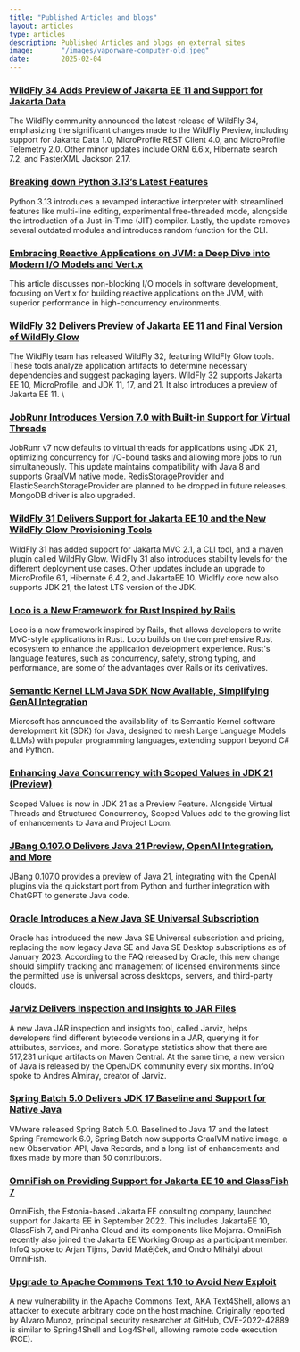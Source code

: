 ```yaml
---
title: "Published Articles and blogs"
layout: articles
type: articles
description: Published Articles and blogs on external sites
image:       "/images/vaporware-computer-old.jpeg"
date:        2025-02-04
---
```


### **[WildFly 34 Adds Preview of Jakarta EE 11 and Support for Jakarta Data](https://www.infoq.com/news/2024/11/wildfly-34-jakarta-ee)**

The WildFly community announced the latest release of WildFly 34, emphasizing the significant changes made to the WildFly Preview, including support for Jakarta Data 1.0, MicroProfile REST Client 4.0, and MicroProfile Telemetry 2.0. Other minor updates include ORM 6.6.x, Hibernate search 7.2, and FasterXML Jackson 2.17.


### **[Breaking down Python 3.13’s Latest Features](https://www.infoq.com/news/2024/10/python-313-latest-features)**

Python 3.13 introduces a revamped interactive interpreter with streamlined features like multi-line editing, experimental free-threaded mode, alongside the introduction of a Just-in-Time (JIT) compiler. Lastly, the update removes several outdated modules and introduces random function for the CLI.


### **[Embracing Reactive Applications on JVM: a Deep Dive into Modern I/O Models and Vert.x](https://www.infoq.com/articles/reactive-java-vertx-deep-dive)**

This article discusses non-blocking I/O models in software development, focusing on Vert.x for building reactive applications on the JVM, with superior performance in high-concurrency environments.


### **[WildFly 32 Delivers Preview of Jakarta EE 11 and Final Version of WildFly Glow](https://www.infoq.com/news/2024/05/wildfly32-glow-jakartaee11)** 

The WildFly team has released WildFly 32, featuring WildFly Glow tools. These tools analyze application artifacts to determine necessary dependencies and suggest packaging layers. WildFly 32 supports Jakarta EE 10, MicroProfile, and JDK 11, 17, and 21. It also introduces a preview of Jakarta EE 11. \



### **[JobRunr Introduces Version 7.0 with Built-in Support for Virtual Threads](https://www.infoq.com/news/2024/05/jobrunr-7-virtual-threads)**

JobRunr v7 now defaults to virtual threads for applications using JDK 21, optimizing concurrency for I/O-bound tasks and allowing more jobs to run simultaneously. This update maintains compatibility with Java 8 and supports GraalVM native mode. RedisStorageProvider and ElasticSearchStorageProvider are planned to be dropped in future releases. MongoDB driver is also upgraded.


### **[WildFly 31 Delivers Support for Jakarta EE 10 and the New WildFly Glow Provisioning Tools](https://www.infoq.com/news/2024/03/wildfly-31-jakartaee10-glow)**

WildFly 31 has added support for Jakarta MVC 2.1, a CLI tool, and a maven plugin called WildFly Glow. WildFly 31 also introduces stability levels for the different deployment use cases. Other updates include an upgrade to MicroProfile 6.1, Hibernate 6.4.2, and JakartaEE 10. Widlfly core now also supports JDK 21, the latest LTS version of the JDK.


### **[Loco is a New Framework for Rust Inspired by Rails](https://www.infoq.com/news/2024/02/loco-new-framework-rust-rails)**

Loco is a new framework inspired by Rails, that allows developers to write MVC-style applications in Rust. Loco builds on the comprehensive Rust ecosystem to enhance the application development experience. Rust's language features, such as concurrency, safety, strong typing, and performance, are some of the advantages over Rails or its derivatives.


### **[Semantic Kernel LLM Java SDK Now Available, Simplifying GenAI Integration](https://www.infoq.com/news/2023/08/semantic-kernel-java)**

Microsoft has announced the availability of its Semantic Kernel software development kit (SDK) for Java, designed to mesh Large Language Models (LLMs) with popular programming languages, extending support beyond C# and Python.


### **[Enhancing Java Concurrency with Scoped Values in JDK 21 (Preview)](https://www.infoq.com/news/2023/06/scoped-values-java-21)**

Scoped Values is now in JDK 21 as a Preview Feature. Alongside Virtual Threads and Structured Concurrency, Scoped Values add to the growing list of enhancements to Java and Project Loom.


### **[JBang 0.107.0 Delivers Java 21 Preview, OpenAI Integration, and More](https://www.infoq.com/news/2023/06/jbang-107)**

JBang 0.107.0 provides a preview of Java 21, integrating with the OpenAI plugins via the quickstart port from Python and further integration with ChatGPT to generate Java code.


### **[Oracle Introduces a New Java SE Universal Subscription](https://www.infoq.com/news/2023/03/new-java-licensing-by-oracle)**

Oracle has introduced the new Java SE Universal subscription and pricing, replacing the now legacy Java SE and Java SE Desktop subscriptions as of January 2023. According to the FAQ released by Oracle, this new change should simplify tracking and management of licensed environments since the permitted use is universal across desktops, servers, and third-party clouds.


### **[Jarviz Delivers Inspection and Insights to JAR Files](https://www.infoq.com/news/2023/02/introducing-jarviz)**

A new Java JAR inspection and insights tool, called Jarviz, helps developers find different bytecode versions in a JAR, querying it for attributes, services, and more. Sonatype statistics show that there are 517,231 unique artifacts on Maven Central. At the same time, a new version of Java is released by the OpenJDK community every six months. InfoQ spoke to Andres Almiray, creator of Jarviz.


### **[Spring Batch 5.0 Delivers JDK 17 Baseline and Support for Native Java](https://www.infoq.com/news/2022/12/spring-batch-5-released)**

VMware released Spring Batch 5.0. Baselined to Java 17 and the latest Spring Framework 6.0, Spring Batch now supports GraalVM native image, a new Observation API, Java Records, and a long list of enhancements and fixes made by more than 50 contributors.


### **[OmniFish on Providing Support for Jakarta EE 10 and GlassFish 7](https://www.infoq.com/news/2022/12/omnifish-jakartaee-glassfish)**

OmniFish, the Estonia-based Jakarta EE consulting company, launched support for Jakarta EE in September 2022. This includes JakartaEE 10, GlassFish 7, and Piranha Cloud and its components like Mojarra. OmniFish recently also joined the Jakarta EE Working Group as a participant member. InfoQ spoke to Arjan Tijms, David Matějček, and Ondro Mihályi about OmniFish.


### **[Upgrade to Apache Commons Text 1.10 to Avoid New Exploit](https://www.infoq.com/news/2022/11/apache-commons-vulnerability)**

A new vulnerability in the Apache Commons Text, AKA Text4Shell, allows an attacker to execute arbitrary code on the host machine. Originally reported by Alvaro Munoz, principal security researcher at GitHub, CVE-2022-42889 is similar to Spring4Shell and Log4Shell, allowing remote code execution (RCE).